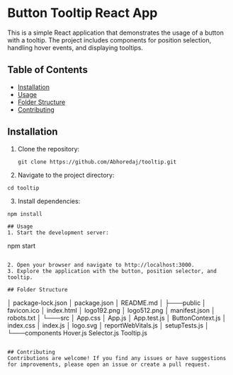 # Button Tooltip React App

This is a simple React application that demonstrates the usage of a button with a tooltip. The project includes components for position selection, handling hover events, and displaying tooltips.

## Table of Contents

- [Installation](#installation)
- [Usage](#usage)
- [Folder Structure](#folder-structure)
- [Contributing](#contributing)

## Installation

1. Clone the repository:

   ```
   git clone https://github.com/Abhoredaj/tooltip.git

2. Navigate to the project directory:

```
cd tooltip
```

3. Install dependencies:

```
npm install

## Usage
1. Start the development server:

```
npm start
```

2. Open your browser and navigate to http://localhost:3000.
3. Explore the application with the button, position selector, and tooltip.

## Folder Structure
```

│   package-lock.json
│   package.json
│   README.md
│
├───public
│       favicon.ico
│       index.html
│       logo192.png
│       logo512.png
│       manifest.json
│       robots.txt
│
└───src
    │   App.css
    │   App.js
    │   App.test.js
    │   ButtonContext.js
    │   index.css
    │   index.js
    │   logo.svg
    │   reportWebVitals.js
    │   setupTests.js
    │
    └───components
            Hover.js
            Selector.js
            Tooltip.js
```

## Contributing
Contributions are welcome! If you find any issues or have suggestions for improvements, please open an issue or create a pull request.
